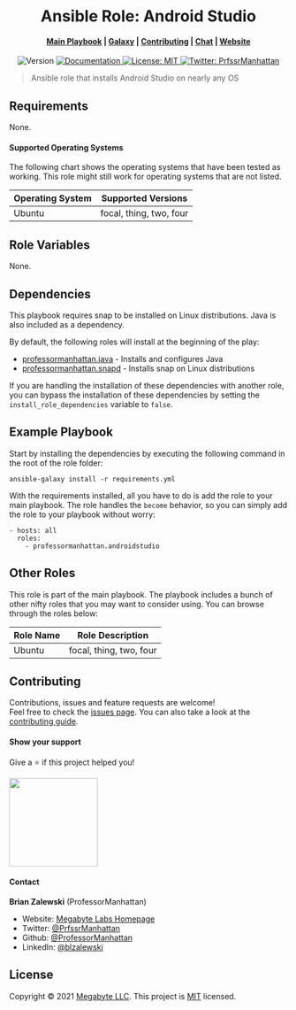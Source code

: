 <h1 align="center">Ansible Role: Android Studio</h1>
<div align="center">
  <h4>
    <a href="https://ecosystem">Main Playbook</a>
    <span> | </span>
    <a href="https://galaxy">Galaxy</a>
    <span> | </span>
    <a href="https://contrib">Contributing</a>
    <span> | </span>
    <a href="https://chat">Chat</a>
    <span> | </span>
    <a href="https://megabyte.space">Website</a>
  </h4>
</div>
<p style="text-align:center;">
  <img alt="Version" src="https://img.shields.io/badge/version-1.0.0-blue.svg?cacheSeconds=2592000" />
  <a href="https://docs.megabyte.space/androidstudio" target="_blank">
    <img alt="Documentation" src="https://img.shields.io/badge/documentation-yes-brightgreen.svg" />
  </a>
  <a href="https://gitlab.com/megabyte-space/ansible-roles/androidstudio/-/raw/master/LICENSE" target="_blank">
    <img alt="License: MIT" src="https://img.shields.io/badge/License-MIT-yellow.svg" />
  </a>
  <a href="https://twitter.com/PrfssrManhattan" target="_blank">
    <img alt="Twitter: PrfssrManhattan" src="https://img.shields.io/twitter/follow/PrfssrManhattan.svg?style=social" />
  </a>
</p>

> Ansible role that installs Android Studio on nearly any OS

## Requirements

None.

#### Supported Operating Systems

The following chart shows the operating systems that have been tested as working. This role might still work for operating systems that are not listed.

| Operating System | Supported Versions      |
| ---------------- | ----------------------- |
| Ubuntu           | focal, thing, two, four |

## Role Variables

None.

## Dependencies

This playbook requires snap to be installed on Linux distributions. Java is also included as a dependency.

By default, the following roles will install at the beginning of the play:

- [professormanhattan.java](https://gitlab.com/megabyte-space/ansible-roles/java) - Installs and configures Java
- [professormanhattan.snapd](https://gitlab.com/megabyte-space/ansible-roles/snapd) - Installs snap on Linux distributions

If you are handling the installation of these dependencies with another role, you can bypass the installation of these dependencies by setting the `install_role_dependencies` variable to `false`.

## Example Playbook

Start by installing the dependencies by executing the following command in the root of the role folder:

```
ansible-galaxy install -r requirements.yml
```

With the requirements installed, all you have to do is add the role to your main playbook. The role handles the `become` behavior, so you can simply add the role to your playbook without worry:

```lang-yml
- hosts: all
  roles:
    - professormanhattan.androidstudio
```

## Other Roles

This role is part of the main playbook. The playbook includes a bunch of other nifty roles that you may want to consider using. You can browse through the roles below:

| Role Name | Role Description        |
| --------- | ----------------------- |
| Ubuntu    | focal, thing, two, four |

## Contributing

Contributions, issues and feature requests are welcome!<br />Feel free to check the [issues page](https://gitlab.com/megabyte-space/ansible-roles/androidstudio/-/issues). You can also take a look at the [contributing guide](https://gitlab.com/megabyte-space/ansible-roles/androidstudio/-/raw/master/CONTRIBUTING.md).

#### Show your support

Give a ⭐️ if this project helped you!

<a href="https://www.patreon.com/ProfessorManhattan">
  <img src="https://c5.patreon.com/external/logo/become_a_patron_button@2x.png" width="160">
</a>

#### Contact

**Brian Zalewski** (ProfessorManhattan)

- Website: [Megabyte Labs Homepage](https://megabyte.space)
- Twitter: [@PrfssrManhattan](https://twitter.com/PrfssrManhattan)
- Github: [@ProfessorManhattan](https://github.com/ProfessorManhattan)
- LinkedIn: [@blzalewski](https://linkedin.com/in/blzalewski)

## License

Copyright © 2021 [Megabyte LLC](https://megabyte.space). This project is [MIT](https://gitlab.com/megabyte-space/ansible-roles/androidstudio/-/raw/master/LICENSE) licensed.
